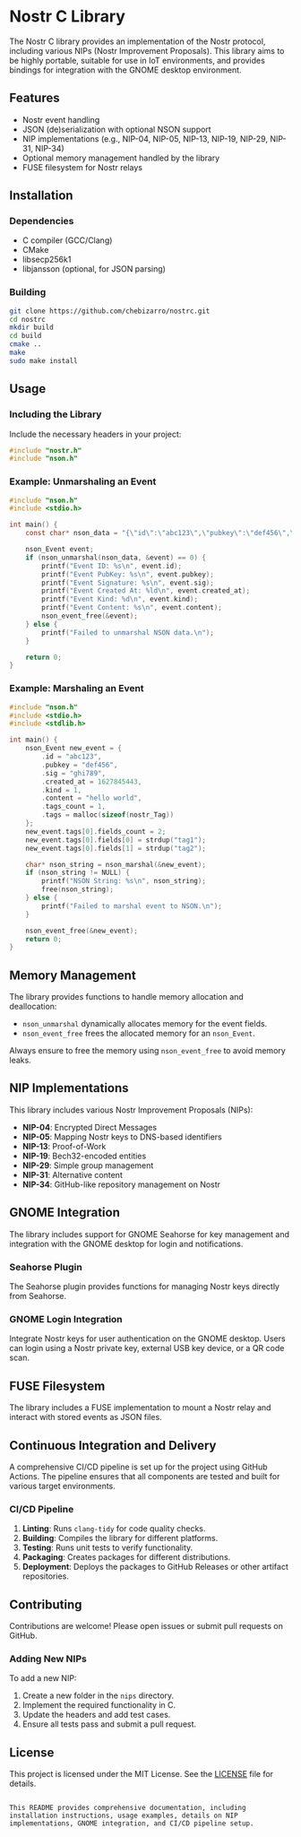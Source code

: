 # Nostr C Library

The Nostr C library provides an implementation of the Nostr protocol, including various NIPs (Nostr Improvement Proposals). This library aims to be highly portable, suitable for use in IoT environments, and provides bindings for integration with the GNOME desktop environment.

## Features

- Nostr event handling
- JSON (de)serialization with optional NSON support
- NIP implementations (e.g., NIP-04, NIP-05, NIP-13, NIP-19, NIP-29, NIP-31, NIP-34)
- Optional memory management handled by the library
- FUSE filesystem for Nostr relays

## Installation

### Dependencies

- C compiler (GCC/Clang)
- CMake
- libsecp256k1
- libjansson (optional, for JSON parsing)

### Building

```sh
git clone https://github.com/chebizarro/nostrc.git
cd nostrc
mkdir build
cd build
cmake ..
make
sudo make install
```

## Usage

### Including the Library

Include the necessary headers in your project:

```c
#include "nostr.h"
#include "nson.h"
```

### Example: Unmarshaling an Event

```c
#include "nson.h"
#include <stdio.h>

int main() {
    const char* nson_data = "{\"id\":\"abc123\",\"pubkey\":\"def456\",\"sig\":\"ghi789\",\"created_at\":1627845443,\"nson\":\"...\",\"kind\":1,\"content\":\"hello world\",\"tags\":[...]}";

    nson_Event event;
    if (nson_unmarshal(nson_data, &event) == 0) {
        printf("Event ID: %s\n", event.id);
        printf("Event PubKey: %s\n", event.pubkey);
        printf("Event Signature: %s\n", event.sig);
        printf("Event Created At: %ld\n", event.created_at);
        printf("Event Kind: %d\n", event.kind);
        printf("Event Content: %s\n", event.content);
        nson_event_free(&event);
    } else {
        printf("Failed to unmarshal NSON data.\n");
    }

    return 0;
}
```

### Example: Marshaling an Event

```c
#include "nson.h"
#include <stdio.h>
#include <stdlib.h>

int main() {
    nson_Event new_event = {
        .id = "abc123",
        .pubkey = "def456",
        .sig = "ghi789",
        .created_at = 1627845443,
        .kind = 1,
        .content = "hello world",
        .tags_count = 1,
        .tags = malloc(sizeof(nostr_Tag))
    };
    new_event.tags[0].fields_count = 2;
    new_event.tags[0].fields[0] = strdup("tag1");
    new_event.tags[0].fields[1] = strdup("tag2");

    char* nson_string = nson_marshal(&new_event);
    if (nson_string != NULL) {
        printf("NSON String: %s\n", nson_string);
        free(nson_string);
    } else {
        printf("Failed to marshal event to NSON.\n");
    }

    nson_event_free(&new_event);
    return 0;
}
```

## Memory Management

The library provides functions to handle memory allocation and deallocation:

- `nson_unmarshal` dynamically allocates memory for the event fields.
- `nson_event_free` frees the allocated memory for an `nson_Event`.

Always ensure to free the memory using `nson_event_free` to avoid memory leaks.

## NIP Implementations

This library includes various Nostr Improvement Proposals (NIPs):

- **NIP-04**: Encrypted Direct Messages
- **NIP-05**: Mapping Nostr keys to DNS-based identifiers
- **NIP-13**: Proof-of-Work
- **NIP-19**: Bech32-encoded entities
- **NIP-29**: Simple group management
- **NIP-31**: Alternative content
- **NIP-34**: GitHub-like repository management on Nostr

## GNOME Integration

The library includes support for GNOME Seahorse for key management and integration with the GNOME desktop for login and notifications.

### Seahorse Plugin

The Seahorse plugin provides functions for managing Nostr keys directly from Seahorse.

### GNOME Login Integration

Integrate Nostr keys for user authentication on the GNOME desktop. Users can login using a Nostr private key, external USB key device, or a QR code scan.

## FUSE Filesystem

The library includes a FUSE implementation to mount a Nostr relay and interact with stored events as JSON files.

## Continuous Integration and Delivery

A comprehensive CI/CD pipeline is set up for the project using GitHub Actions. The pipeline ensures that all components are tested and built for various target environments.

### CI/CD Pipeline

1. **Linting**: Runs `clang-tidy` for code quality checks.
2. **Building**: Compiles the library for different platforms.
3. **Testing**: Runs unit tests to verify functionality.
4. **Packaging**: Creates packages for different distributions.
5. **Deployment**: Deploys the packages to GitHub Releases or other artifact repositories.

## Contributing

Contributions are welcome! Please open issues or submit pull requests on GitHub.

### Adding New NIPs

To add a new NIP:

1. Create a new folder in the `nips` directory.
2. Implement the required functionality in C.
3. Update the headers and add test cases.
4. Ensure all tests pass and submit a pull request.

## License

This project is licensed under the MIT License. See the [LICENSE](LICENSE) file for details.

```

This README provides comprehensive documentation, including installation instructions, usage examples, details on NIP implementations, GNOME integration, and CI/CD pipeline setup.